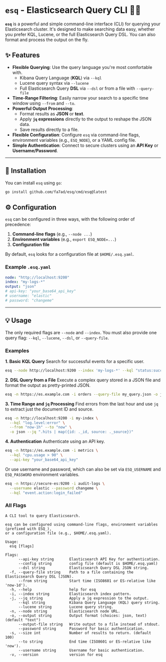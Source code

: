 # `esq` - Elasticsearch Query CLI 🕵️‍♂️

**`esq`** is a powerful and simple command-line interface (CLI) for querying your Elasticsearch cluster. It's designed to make searching data easy, whether you prefer KQL, Lucene, or the full Elasticsearch Query DSL. You can also format and process the output on the fly.

## ✨ Features

  * **Flexible Querying**: Use the query language you're most comfortable with.
      * Kibana Query Language (**KQL**) via `--kql`
      * Lucene query syntax via `--lucene`
      * Full Elasticsearch Query **DSL** via `--dsl` or from a file with `--query-file`
  * **Time-Range Filtering**: Easily narrow your search to a specific time window using `--from` and `--to`.
  * **Powerful Output Processing**:
      * Format results as **JSON** or **text**.
      * Apply **`jq` expressions** directly to the output to reshape the JSON data.
      * Save results directly to a file.
  * **Flexible Configuration**: Configure `esq` via command-line flags, environment variables (e.g., `ESQ_NODE`), or a YAML config file.
  * **Simple Authentication**: Connect to secure clusters using an **API Key** or **Username/Password**.

-----

## 🚀 Installation

You can install `esq` using `go`:

```sh
go install github.com/fa7ad/esq/cmd/esq@latest
```

## ⚙️ Configuration

`esq` can be configured in three ways, with the following order of precedence:

1.  **Command-line flags** (e.g., `--node ...`)
2.  **Environment variables** (e.g., `export ESQ_NODE=...`)
3.  **Configuration file**

By default, `esq` looks for a configuration file at `$HOME/.esq.yaml`.

### Example `.esq.yaml`

```yaml
node: "http://localhost:9200"
index: "my-logs-*"
output: "json"
# api-key: "your_base64_api_key"
# username: "elastic"
# password: "changeme"
```

-----

## 💡 Usage

The only required flags are `--node` and `--index`. You must also provide one query flag: `--kql`, `--lucene`, `--dsl`, or `--query-file`.

### Examples

**1. Basic KQL Query**
Search for successful events for a specific user.

```sh
esq --node http://localhost:9200 --index 'my-logs-*' --kql "status:success and user:john"
```

**2. DSL Query from a File**
Execute a complex query stored in a JSON file and format the output as pretty-printed JSON.

```sh
esq -n https://es.example.com -i orders --query-file my_query.json -o json
```

**3. Time Range and `jq` Processing**
Find errors from the last hour and use `jq` to extract just the document ID and source.

```sh
esq -n http://localhost:9200 -i my-index \
  --kql "log.level:error" \
  --from "now-1h" --to "now" \
  -o json --jq ".hits | map({id: ._id, source: ._source})"
```

**4. Authentication**
Authenticate using an API key.

```sh
esq -n https://es.example.com -i metrics \
  --kql "cpu.usage > 90" \
  --api-key "your_base64_api_key"
```

Or use username and password, which can also be set via `ESQ_USERNAME` and `ESQ_PASSWORD` environment variables.

```sh
esq -n https://secure-es:9200 -i audit-logs \
  --username elastic --password changeme \
  --kql "event.action:login_failed"
```

### All Flags

```
A CLI tool to query Elasticsearch.

esq can be configured using command-line flags, environment variables (prefixed with ESQ_),
or a configuration file (e.g., $HOME/.esq.yaml).

Usage:
  esq [flags]

Flags:
      --api-key string       Elasticsearch API Key for authentication.
      --config string        config file (default is $HOME/.esq.yaml)
      --dsl string           Elasticsearch Query DSL JSON string.
  -f, --query-file string    Path to a file containing the Elasticsearch Query DSL (JSON).
      --from string          Start time (ISO8601 or ES-relative like 'now-1d').
  -h, --help                 help for esq
  -i, --index string         Elasticsearch index pattern.
  -j, --jq string            Apply a jq expression to the output.
      --kql string           Kibana Query Language (KQL) query string.
      --lucene string        Lucene query string.
  -n, --node string          Elasticsearch node URL.
  -o, --output string        Output format (choices: json, text) (default "text")
      --output-file string   Write output to a file instead of stdout.
      --password string      Password for basic authentication.
  -s, --size int             Number of results to return. (default 100)
      --to string            End time (ISO8601 or ES-relative like 'now').
      --username string      Username for basic authentication.
  -v, --version              version for esq
```